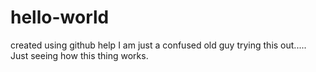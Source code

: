 # hello-world
created using github help
I am just a confused old guy trying this out.....  Just seeing how this thing works.
